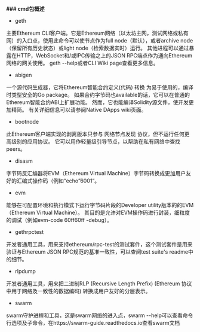 **### cmd包概述**

 

 

* geth

 

主要Ethereum CLI客户端。它是Ethereum网络（以太坊主网，测试网络或私有网）的入口点，使用此命令可以使节点作为full node（默认），或者archive node（保留所有历史状态）或light node（检索数据实时）运行。 其他进程可以通过暴露在HTTP，WebSocket和/或IPC传输之上的JSON RPC端点作为通向Ethereum网络的网关使用。 geth --help或者CLI Wiki page查看更多信息。

 

* abigen

 

一个源代码生成器，它将Ethereum智能合约定义(代码) 转换 为易于使用的，编译时类型安全的Go package。 如果合约字节码也available的话，它可以在普通的Ethereum智能合约ABI上扩展功能。 然而，它也能编译Solidity源文件，使开发更加精简。 有关详细信息可以请参阅Native DApps wiki页面。

 

* bootnode

 

此Ethereum客户端实现的剥离版本只参与 网络节点发现 协议，但不运行任何更高级别的应用协议。 它可以用作轻量级引导节点，以帮助在私有网络中查找peers。

 

* disasm

 

字节码反汇编器将EVM（Ethereum Virtual Machine）字节码转换成更加用户友好的汇编式操作码（例如“echo”6001“。

 

* evm

 

能够在可配置环境和执行模式下运行字节码片段的Developer utility版本的的EVM（Ethereum Virtual Machine）。 其目的是允许对EVM操作码进行封装，细粒度的调试（例如evm-code 60ff60ff -debug）。

 

* gethrpctest

 

开发者通用工具，用来支持ethereum/rpc-test的测试套件，这个测试套件是用来验证与Ethereum JSON RPC规范的基准一致性，可以查阅test suite's readme中的细节。

 

* rlpdump

 

开发者通用工具，用来把二进制RLP (Recursive Length Prefix) (Ethereum 协议中用于网络及一致性的数据编码) 转换成用户友好的分层表示。

 

* swarm

 

swarm守护进程和工具，这是swarm网络的进入点，swarm --help可以查看命令行选项及子命令，在https://swarm-guide.readthedocs.io查看swarm文档